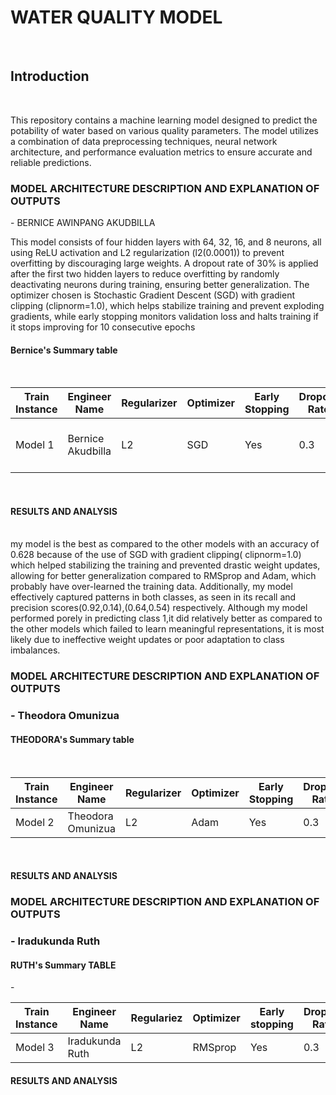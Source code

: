 <h1>WATER QUALITY MODEL</h1><br>
<h2>Introduction</h2><br>

This repository contains a machine learning model designed to predict the potability of water based on various quality parameters. The model utilizes a combination of data preprocessing techniques, neural network architecture, and performance evaluation metrics to ensure accurate and reliable predictions.

<h3>MODEL ARCHITECTURE DESCRIPTION AND EXPLANATION OF OUTPUTS</h3> -  BERNICE AWINPANG AKUDBILLA<br>
    
This model consists of four hidden layers with 64, 32, 16, and 8 neurons, all using ReLU activation and L2 regularization (l2(0.0001)) to prevent overfitting by discouraging large weights. A dropout rate of 30% is applied after the first two hidden layers to reduce overfitting by randomly deactivating neurons during training, ensuring better generalization. The optimizer chosen is Stochastic Gradient Descent (SGD) with gradient clipping (clipnorm=1.0), which helps stabilize training and prevent exploding gradients, while early stopping monitors validation loss and halts training if it stops improving for 10 consecutive epochs

<h4>Bernice's Summary table</h4><br>

| Train Instance | Engineer Name     | Regularizer | Optimizer | Early Stopping | Dropout Rate | Accuracy | F1 Score        | Recall         | Precision      |
|----------------|-------------------|-------------|-----------|----------------|--------------|----------|-----------------|----------------|----------------|
| Model 1        | Bernice  Akudbilla | L2          | SGD      | Yes            | 0.3          | 0.628    | 0- 0.76, 1- 0.22| 0- 0.92, 1-0.14| 0- 0.64, 1-0.54|
    
<br>

<h4>RESULTS AND ANALYSIS</h4><br>
my model is the best as compared to the other models with an accuracy of 0.628 because of the use of SGD with gradient clipping( clipnorm=1.0) which helped stabilizing the training and prevented drastic weight updates, allowing for better generalization compared to RMSprop and Adam, which probably have over-learned the training data. Additionally, my model effectively captured patterns in both classes, as seen in its recall and precision scores(0.92,0.14),(0.64,0.54) respectively. Although my model performed porely in predicting class 1,it did relatively better as compared to the other models which failed to learn meaningful representations, it is most likely due to ineffective weight updates or poor adaptation to class imbalances.

<h3>MODEL ARCHITECTURE DESCRIPTION AND EXPLANATION OF OUTPUTS<h3> - Theodora Omunizua<br>

  
<h4>THEODORA's Summary table</h4><br>
    
| Train Instance | Engineer Name     | Regularizer | Optimizer | Early Stopping | Dropout Rate | Accuracy | F1 Score | Recall | Precision |
|----------------|-------------------|-------------|-----------|----------------|--------------|----------|----------|--------|-----------|
| Model 2        | Theodora Omunizua | L2          | Adam      | Yes            | 0.3          | 0.6      | 0.0      | 0.0    | 0.0       |

<br>

<h4>RESULTS AND ANALYSIS</h4>

  
<h3>MODEL ARCHITECTURE DESCRIPTION AND EXPLANATION OF OUTPUTS<h3>- Iradukunda Ruth <br>


<h4>RUTH's Summary TABLE</h4>-<br>

| Train Instance | Engineer Name   | Regulariez | Optimizer | Early stopping | Dropout Rate | Accuracy | F1 Score | Recall | Precision |
|----------------|-----------------|------------|-----------|----------------|--------------|----------|----------|--------|-----------|
| Model 3        | Iradukunda Ruth | L2         | RMSprop   | Yes            | 0.3          | 0.6      | 0.0      | 0.0    | 0.0       |

<h4>RESULTS AND ANALYSIS</h4>

